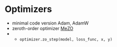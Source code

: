 # Optimizers
* minimal code version Adam, AdamW
* zeroth-order optimizer [MeZO](https://arxiv.org/abs/2305.17333)
* * ```optimizer.zo_step(model, loss_func, x, y)```